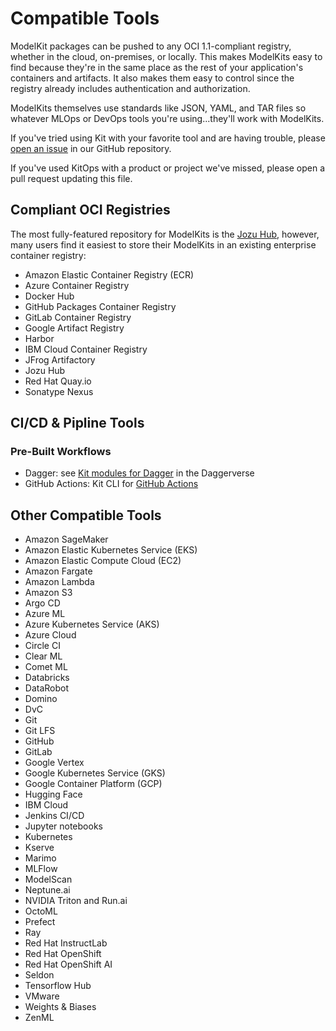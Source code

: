 # Compatible Tools

ModelKit packages can be pushed to any OCI 1.1-compliant registry, whether in the cloud, on-premises, or locally. This makes ModelKits easy to find because they're in the same place as the rest of your application's containers and artifacts. It also makes them easy to control since the registry already includes authentication and authorization.

ModelKits themselves use standards like JSON, YAML, and TAR files so whatever MLOps or DevOps tools you're using...they'll work with ModelKits.

If you've tried using Kit with your favorite tool and are having trouble, please [open an issue](https://github.com/jozu-ai/kitops/issues/new/choose) in our GitHub repository.

If you've used KitOps with a product or project we've missed, please open a pull request updating this file.

## Compliant OCI Registries

The most fully-featured repository for ModelKits is the [Jozu Hub](https://jozu.ml/), however, many users find it easiest to store their ModelKits in an existing enterprise container registry:

* Amazon Elastic Container Registry (ECR)
* Azure Container Registry
* Docker Hub
* GitHub Packages Container Registry
* GitLab Container Registry
* Google Artifact Registry
* Harbor
* IBM Cloud Container Registry
* JFrog Artifactory
* Jozu Hub
* Red Hat Quay.io
* Sonatype Nexus

## CI/CD & Pipline Tools

### Pre-Built Workflows

* Dagger: see [Kit modules for Dagger](https://daggerverse.dev/mod/github.com/jozu-ai/daggerverse/kit) in the Daggerverse
* GitHub Actions: Kit CLI for [GitHub Actions](https://github.com/marketplace/actions/setup-kit-cli)

## Other Compatible Tools

* Amazon SageMaker
* Amazon Elastic Kubernetes Service (EKS)
* Amazon Elastic Compute Cloud (EC2)
* Amazon Fargate
* Amazon Lambda
* Amazon S3
* Argo CD
* Azure ML
* Azure Kubernetes Service (AKS)
* Azure Cloud
* Circle CI
* Clear ML
* Comet ML
* Databricks
* DataRobot
* Domino
* DvC
* Git
* Git LFS
* GitHub
* GitLab
* Google Vertex
* Google Kubernetes Service (GKS)
* Google Container Platform (GCP)
* Hugging Face
* IBM Cloud
* Jenkins CI/CD
* Jupyter notebooks
* Kubernetes
* Kserve
* Marimo
* MLFlow
* ModelScan
* Neptune.ai
* NVIDIA Triton and Run.ai
* OctoML
* Prefect
* Ray
* Red Hat InstructLab
* Red Hat OpenShift
* Red Hat OpenShift AI
* Seldon
* Tensorflow Hub
* VMware
* Weights & Biases
* ZenML
